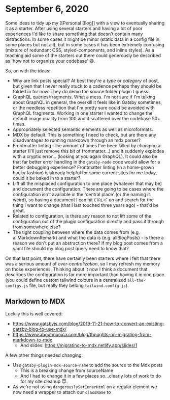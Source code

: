 # September 6, 2020

Some ideas to tidy up my [[Personal Blog]] with a view to eventually sharing it as a starter. After using several starters and having a lot of poor experiences I'd like to share something that doesn't contain many distractions. In some cases it might be minor (static data in a config file in some places but not all), but in some cases it has been extremely confusing (mixture of redundant CSS, styled-components, and inline styles). As a teaching aid some of the starters out there could generously be described as 'how not to organize your codebase' 😅.

So, on with the ideas:

- Why are link posts special? At best they're a _type_ or _category_ of post, but given that I never really stuck to a cadence perhaps they should be folded in for now. They do demo the source folder plugin I guess.
- GraphQL queries/fragments. What a mess. I'm not sure if I'm talking about GraphQL in general, the overkill it feels like in Gatsby sometimes, or the needless repetition that I'm pretty sure could be avoided with GraphQL fragments. Working in one starter I wanted to change the default image quality from 100 and it scattered over the codebase 50+ times.
- Appropriately selected semantic elements as well as microformats.
- MDX by default. This is something I need to check, but are there any disadvantages to running markdown through an mdx parser?
- Frontmatter linting. The amount of times I've been killed by changing a starter (I'll just remove this bit of frontmatter...) and it suddenly explodes with a cryptic error... (looking at you again GraphQL). It could also be that far better error handling in the `gatsby-node` code would allow for a better debugging experience? Frontmatter linting (in a home-grown hacky fashion) is already helpful for some current sites for me today, could it be baked in to a starter?
- Lift all the misplaced configuration to one place (whatever that may be) and document the configuration. There are going to be cases where the configuration isn't available in the 'central place' (or the naming is weird), so having a document I can hit `CTRL+F` on and search for the thing I want to change (that I last touched three years ago) - that'd be great.
- Related to configuration, is there any reason to not lift some of the configuration out of the plugin configuration directly and pass it through from somewhere else?
- The tight coupling between where the data comes from (e.g. allMarkdownRemark) and what the data is (e.g. allBlogPosts) - is there a reason we don't put an abstraction there? If my blog post comes from a yaml file should my blog post query need to know that?

On that last point, there have certainly been starters where I felt that there was a serious amount of _over-centralization_, so I may refresh my memory on those experiences. Thinking about it now I think a document that describes the configuration is far more important than having it in one place (you could define custom tailwind colours in a centralized `all-the-configs.js` file, but really they belong `tailwind.config.js`).

## Markdown to MDX

Luckily this is well covered:

- https://www.gatsbyjs.com/blog/2019-11-21-how-to-convert-an-existing-gatsby-blog-to-use-mdx/
- https://www.aboutmonica.com/blog/thoughts-on-migrating-from-markdown-to-mdx
  - And slides: https://migrating-to-mdx.netlify.app/slides/1

A few other things needed changing:

- Use `gatsby-plugin-mdx-source-name` to add the source to the Mdx posts
  - This is a breaking change from sourceName
  - And I had to change it in a few places so...clearly lots of work to do for my site cleanup 😇.
- As we're not using `dangerouslySetInnerHtml` on a regular element we now need a wrapper to attach our `className` to
